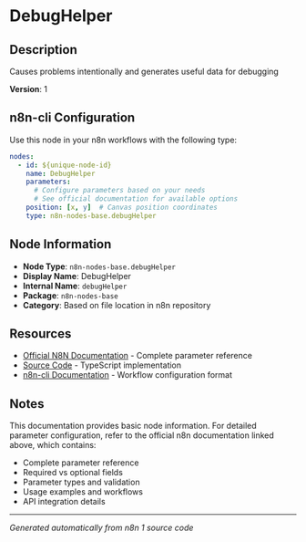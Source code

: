 # DebugHelper

## Description

Causes problems intentionally and generates useful data for debugging

**Version**: 1

## n8n-cli Configuration

Use this node in your n8n workflows with the following type:

```yaml
nodes:
  - id: ${unique-node-id}
    name: DebugHelper
    parameters:
      # Configure parameters based on your needs
      # See official documentation for available options
    position: [x, y]  # Canvas position coordinates
    type: n8n-nodes-base.debugHelper
```

## Node Information

- **Node Type**: `n8n-nodes-base.debugHelper`
- **Display Name**: DebugHelper
- **Internal Name**: `debugHelper`
- **Package**: `n8n-nodes-base`
- **Category**: Based on file location in n8n repository

## Resources

- [Official N8N Documentation](https://docs.n8n.io/integrations/builtin/app-nodes/n8n-nodes-base.debughelper/) - Complete parameter reference
- [Source Code](https://github.com/n8n-io/n8n/blob/master/packages/nodes-base/nodes/DebugHelper/DebugHelper.node.ts) - TypeScript implementation
- [n8n-cli Documentation](https://github.com/edenreich/n8n-cli) - Workflow configuration format

## Notes

This documentation provides basic node information. For detailed parameter configuration, 
refer to the official n8n documentation linked above, which contains:

- Complete parameter reference
- Required vs optional fields
- Parameter types and validation
- Usage examples and workflows
- API integration details

---
*Generated automatically from n8n 1 source code*
